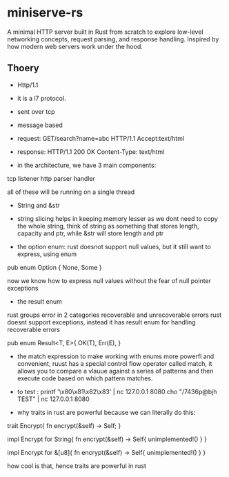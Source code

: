 # miniserve-rs
A minimal HTTP server built in Rust from scratch to explore low-level networking concepts, request parsing, and response handling. Inspired by how modern web servers work under the hood.

## Thoery
- Http/1.1
- it is a l7 protocol. 
- sent over tcp
- message based

- request: GET/search?name=abc HTTP/1.1 Accept:text/html
- response: HTTP/1.1 200 OK Content-Type: text/html 

- in the architecture, we have 3 main components:

tcp listener
http parser
handler

all of these will be running on a single thread

- String and &str
- string slicing helps in keeping memory lesser as we dont need to copy the whole string, think of string as something that stores length, capacity and ptr, while &str will store length and ptr

- the option enum:
rust doesnot support null values, but it still want to express, using enum 

pub enum Option<T> {
    None, 
    Some<T>
}

now we know how to express null values without the fear of null pointer exceptions

- the result enum

rust groups error in 2 categories recoverable and unrecoverable errors
rust doesnt support exceptions, instead it has result enum for handling recoverable errors

pub enum Result<T, E>{
    OK(T),
    Err(E),
}


- the match expression
to make working with enums more powerfl and convenient, ruust has a special control flow operator called match, it allows you to compare a vlauue against a series of patterns and then execute code based on which pattern matches.

- to test : 
printf '\x80\x81\x82\x83' | nc 127.0.0.1 8080
cho "/7436p@bjh TEST" | nc 127.0.0.1 8080

- why traits in rust are powerful because we can literally do this:

trait Encrypt{
    fn encrypt(&self) -> Self;
}

impl Encrypt for String{
    fn encrypt(&self) -> Self{
        unimplemented!()
    }
}

impl Encrypt for &[u8]{
    fn encrypt(&self) -> Self{
        unimplemented!()
    }
}

how cool is that, hence traits are powerful in rust

